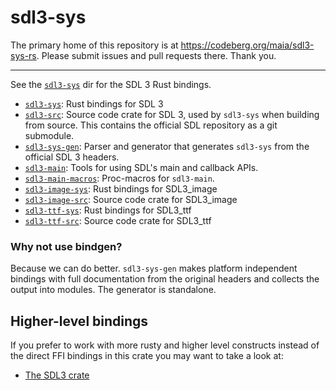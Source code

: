 # sdl3-sys

The primary home of this repository is at <https://codeberg.org/maia/sdl3-sys-rs>.
Please submit issues and pull requests there. Thank you.

---

See the [`sdl3-sys`](sdl3-sys) dir for the SDL 3 Rust bindings.

- [`sdl3-sys`](sdl3-sys): Rust bindings for SDL 3
- [`sdl3-src`](sdl3-src): Source code crate for SDL 3, used by `sdl3-sys` when building from source.
  This contains the official SDL repository as a git submodule.
- [`sdl3-sys-gen`](sdl3-sys-gen): Parser and generator that generates `sdl3-sys` from the official SDL 3 headers.
- [`sdl3-main`](sdl3-main): Tools for using SDL's main and callback APIs.
- [`sdl3-main-macros`](sdl3-main-macros): Proc-macros for `sdl3-main`.
- [`sdl3-image-sys`](sdl3-image-sys): Rust bindings for SDL3_image
- [`sdl3-image-src`](sdl3-image-src): Source code crate for SDL3_image
- [`sdl3-ttf-sys`](sdl3-ttf-sys): Rust bindings for SDL3_ttf
- [`sdl3-ttf-src`](sdl3-ttf-src): Source code crate for SDL3_ttf


### Why not use bindgen?

Because we can do better. `sdl3-sys-gen` makes platform independent bindings with full documentation
from the original headers and collects the output into modules. The generator is standalone.

## Higher-level bindings

If you prefer to work with more rusty and higher level constructs instead of the direct FFI bindings
in this crate you may want to take a look at:

* [The SDL3 crate](https://crates.io/crates/sdl3)
